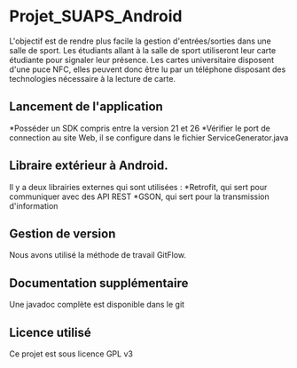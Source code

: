 # Projet_SUAPS_Android
L'objectif est de rendre plus facile la gestion d'entrées/sorties dans une salle de sport. Les étudiants allant à la salle de sport utiliseront leur carte étudiante pour signaler leur présence. Les cartes universitaire disposent d'une puce NFC, elles peuvent donc être lu par un téléphone disposant des technologies nécessaire à la lecture de carte. 

## Lancement de l'application
*Posséder un SDK compris entre la version 21 et 26
*Vérifier le port de connection au site Web, il se configure dans le fichier ServiceGenerator.java

## Libraire extérieur à Android.
Il y a deux librairies externes qui sont utilisées :
*Retrofit, qui sert pour communiquer avec des API REST
*GSON, qui sert pour la transmission d'information

## Gestion de version
Nous avons utilisé la méthode de travail GitFlow.

## Documentation supplémentaire
Une javadoc complète est disponible dans le git

## Licence utilisé
Ce projet est sous licence GPL v3
